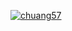 [![chuang57](https://circleci.com/gh/chuang57/PMG_Programming_Challenge.svg?style=svg)](https://app.circleci.com/pipelines/github/chuang57/PMG_Programming_Challenge?branch=master&filter=all)

